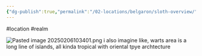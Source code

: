 ```yaml
---
{"dg-publish":true,"permalink":"/02-locations/belgaron/sloth-overview/"}
---
```


#location #realm 

![Pasted image 20250206103401.png](/img/user/Pasted%20image%2020250206103401.png)
i also imagine like, warts area is a long line of islands, all kinda tropical with oriental tpye archtecture